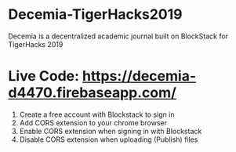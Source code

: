 # Decemia-TigerHacks2019
Decemia is a decentralized academic journal built on BlockStack for TigerHacks 2019

# Live Code: https://decemia-d4470.firebaseapp.com/
1. Create a free account with Blockstack to sign in 
2. Add CORS extension to your chrome browser
3. Enable CORS extension when signing in with Blockstack 
4. Disable CORS extension when uploading (Publish) files 
